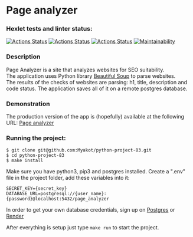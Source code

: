# Page analyzer

### Hexlet tests and linter status:
[![Actions Status](https://github.com/Myakot/python-project-83/actions/workflows/hexlet-check.yml/badge.svg)](https://github.com/Myakot/python-project-83/actions)
[![Actions Status](https://github.com/Myakot/python-project-83/workflows/hexlet-check/badge.svg)](https://github.com/Myakot/python-project-83/actions)
[![Actions Status](https://github.com/Myakot/python-project-83/workflows/flake8/badge.svg)](https://github.com/Myakot/python-project-83/actions/workflows/flake8.yml)
[![Maintainability](https://api.codeclimate.com/v1/badges/98a86e836514fd92d4f8/maintainability)](https://codeclimate.com/github/Myakot/python-project-83/maintainability)

### Description
Page Analyzer is a site that analyzes websites for SEO suitability.  
The application uses Python library [Beautiful Soup](https://www.crummy.com/software/BeautifulSoup/bs4/doc/) to parse websites.  
The results of the checks of websites are parsing: 
h1, title, description and code status.
The application saves all of it on a remote postgres database.

### Demonstration

The production version of the app is (hopefully) available at the following URL:
[Page analyzer](https://python-project-83-daxw.onrender.com)

### Running the project:
```
$ git clone git@github.com:Myakot/python-project-83.git  
$ cd python-project-83  
$ make install  
```

Make sure you have python3, pip3 and postgres installed.
Create a ".env" file in the project folder, add these variables into it:
```  
SECRET_KEY={secret_key}  
DATABASE_URL=postgresql://{user_name}:{password}@localhost:5432/page_analyzer  
```  
In order to get your own database credentials, sign up on [Postgres](https://www.postgresql.org/) or [Render](https://render.com/)

After everything is setup just type `make run` to start the project.